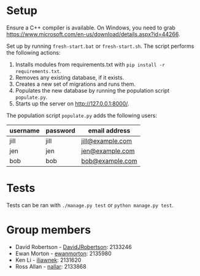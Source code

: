 # Setup

Ensure a C++ compiler is available. On Windows, you need to grab https://www.microsoft.com/en-us/download/details.aspx?id=44266.

Set up by running `fresh-start.bat` or `fresh-start.sh`. The script performs the following actions:

1. Installs modules from requirements.txt with `pip install -r requirements.txt`.
2. Removes any existing database, if it exists.
3. Creates a new set of migrations and runs them.
4. Populates the new database by running the population script `populate.py`.
5. Starts up the server on http://127.0.0.1:8000/.

The population script `populate.py` adds the following users:

| username | password | email address    |
| -------- | -------- | ---------------- |
| jill     | jill     | jill@example.com |
| jen      | jen      | jen@example.com  |
| bob      | bob      | bob@example.com  |

# Tests

Tests can be ran with `./manage.py test` or `python manage.py test`.

# Group members

- David Robertson - [DavidJRobertson](https://github.com/DavidJRobertson): 2133246
- Ewan Morton - [ewanmorton](https://github.com/ewanmorton): 2135980
- Ken Li - [iliawnek](https://github.com/iliawnek): 2131620
- Ross Allan - [nallar](https://github.com/nallar): 2133868
